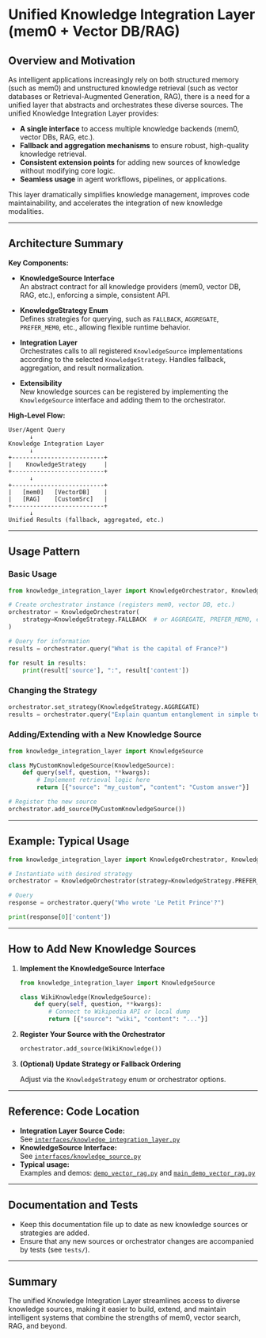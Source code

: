 # Unified Knowledge Integration Layer (mem0 + Vector DB/RAG)

## Overview and Motivation

As intelligent applications increasingly rely on both structured memory (such as mem0) and unstructured knowledge retrieval (such as vector databases or Retrieval-Augmented Generation, RAG), there is a need for a unified layer that abstracts and orchestrates these diverse sources. The unified Knowledge Integration Layer provides:

- **A single interface** to access multiple knowledge backends (mem0, vector DBs, RAG, etc.).
- **Fallback and aggregation mechanisms** to ensure robust, high-quality knowledge retrieval.
- **Consistent extension points** for adding new sources of knowledge without modifying core logic.
- **Seamless usage** in agent workflows, pipelines, or applications.

This layer dramatically simplifies knowledge management, improves code maintainability, and accelerates the integration of new knowledge modalities.

---

## Architecture Summary

**Key Components:**

- **KnowledgeSource Interface**  
  An abstract contract for all knowledge providers (mem0, vector DB, RAG, etc.), enforcing a simple, consistent API.

- **KnowledgeStrategy Enum**  
  Defines strategies for querying, such as `FALLBACK`, `AGGREGATE`, `PREFER_MEM0`, etc., allowing flexible runtime behavior.

- **Integration Layer**  
  Orchestrates calls to all registered `KnowledgeSource` implementations according to the selected `KnowledgeStrategy`. Handles fallback, aggregation, and result normalization.

- **Extensibility**  
  New knowledge sources can be registered by implementing the `KnowledgeSource` interface and adding them to the orchestrator.

**High-Level Flow:**

```
User/Agent Query
      ↓
Knowledge Integration Layer
      ↓
+--------------------------+
|    KnowledgeStrategy     |
+--------------------------+
      ↓
+--------------------------+
|   [mem0]   [VectorDB]    |
|   [RAG]    [CustomSrc]   |
+--------------------------+
      ↓
Unified Results (fallback, aggregated, etc.)
```

---

## Usage Pattern

### Basic Usage

```python
from knowledge_integration_layer import KnowledgeOrchestrator, KnowledgeStrategy

# Create orchestrator instance (registers mem0, vector DB, etc.)
orchestrator = KnowledgeOrchestrator(
    strategy=KnowledgeStrategy.FALLBACK  # or AGGREGATE, PREFER_MEM0, etc.
)

# Query for information
results = orchestrator.query("What is the capital of France?")

for result in results:
    print(result['source'], ":", result['content'])
```

### Changing the Strategy

```python
orchestrator.set_strategy(KnowledgeStrategy.AGGREGATE)
results = orchestrator.query("Explain quantum entanglement in simple terms.")
```

### Adding/Extending with a New Knowledge Source

```python
from knowledge_integration_layer import KnowledgeSource

class MyCustomKnowledgeSource(KnowledgeSource):
    def query(self, question, **kwargs):
        # Implement retrieval logic here
        return [{"source": "my_custom", "content": "Custom answer"}]

# Register the new source
orchestrator.add_source(MyCustomKnowledgeSource())
```

---

## Example: Typical Usage

```python
from knowledge_integration_layer import KnowledgeOrchestrator, KnowledgeStrategy

# Instantiate with desired strategy
orchestrator = KnowledgeOrchestrator(strategy=KnowledgeStrategy.PREFER_MEM0)

# Query
response = orchestrator.query("Who wrote 'Le Petit Prince'?")

print(response[0]['content'])
```

---

## How to Add New Knowledge Sources

1. **Implement the KnowledgeSource Interface**

   ```python
   from knowledge_integration_layer import KnowledgeSource

   class WikiKnowledge(KnowledgeSource):
       def query(self, question, **kwargs):
           # Connect to Wikipedia API or local dump
           return [{"source": "wiki", "content": "..."}]
   ```

2. **Register Your Source with the Orchestrator**

   ```python
   orchestrator.add_source(WikiKnowledge())
   ```

3. **(Optional) Update Strategy or Fallback Ordering**

   Adjust via the `KnowledgeStrategy` enum or orchestrator options.

---

## Reference: Code Location

- **Integration Layer Source Code:**  
  See [`interfaces/knowledge_integration_layer.py`](../interfaces/knowledge_integration_layer.py)
- **KnowledgeSource Interface:**  
  See [`interfaces/knowledge_source.py`](../interfaces/knowledge_source.py)
- **Typical usage:**  
  Examples and demos: [`demo_vector_rag.py`](../demo_vector_rag.py) and [`main_demo_vector_rag.py`](../main_demo_vector_rag.py)

---

## Documentation and Tests

- Keep this documentation file up to date as new knowledge sources or strategies are added.
- Ensure that any new sources or orchestrator changes are accompanied by tests (see `tests/`).

---

## Summary

The unified Knowledge Integration Layer streamlines access to diverse knowledge sources, making it easier to build, extend, and maintain intelligent systems that combine the strengths of mem0, vector search, RAG, and beyond.